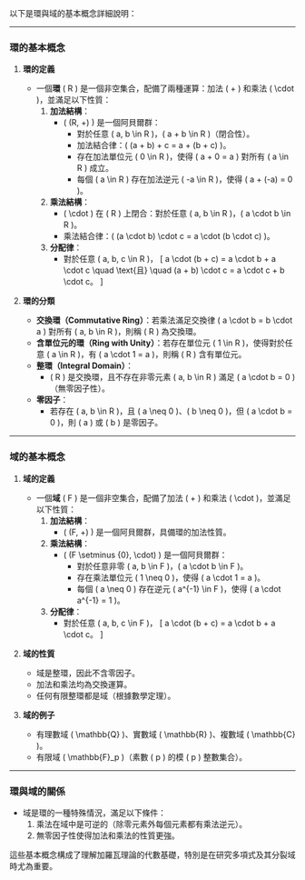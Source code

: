 以下是環與域的基本概念詳細說明：

---

### **環的基本概念**

1. **環的定義**  
   - 一個**環** \( R \) 是一個非空集合，配備了兩種運算：加法 \( + \) 和乘法 \( \cdot \)，並滿足以下性質：
     1. **加法結構**：  
        - \( (R, +) \) 是一個阿貝爾群：
          - 對於任意 \( a, b \in R \)，\( a + b \in R \)（閉合性）。
          - 加法結合律：\( (a + b) + c = a + (b + c) \)。
          - 存在加法單位元 \( 0 \in R \)，使得 \( a + 0 = a \) 對所有 \( a \in R \) 成立。
          - 每個 \( a \in R \) 存在加法逆元 \( -a \in R \)，使得 \( a + (-a) = 0 \)。
     2. **乘法結構**：  
        - \( \cdot \) 在 \( R \) 上閉合：對於任意 \( a, b \in R \)，\( a \cdot b \in R \)。
        - 乘法結合律：\( (a \cdot b) \cdot c = a \cdot (b \cdot c) \)。
     3. **分配律**：  
        - 對於任意 \( a, b, c \in R \)，
          \[
          a \cdot (b + c) = a \cdot b + a \cdot c \quad \text{且} \quad (a + b) \cdot c = a \cdot c + b \cdot c。
          \]

2. **環的分類**  
   - **交換環（Commutative Ring）**：若乘法滿足交換律 \( a \cdot b = b \cdot a \) 對所有 \( a, b \in R \)，則稱 \( R \) 為交換環。
   - **含單位元的環（Ring with Unity）**：若存在單位元 \( 1 \in R \)，使得對於任意 \( a \in R \)，有 \( a \cdot 1 = a \)，則稱 \( R \) 含有單位元。
   - **整環（Integral Domain）**：
     - \( R \) 是交換環，且不存在非零元素 \( a, b \in R \) 滿足 \( a \cdot b = 0 \)（無零因子性）。
   - **零因子**：
     - 若存在 \( a, b \in R \)，且 \( a \neq 0 \)、\( b \neq 0 \)，但 \( a \cdot b = 0 \)，則 \( a \) 或 \( b \) 是零因子。

---

### **域的基本概念**

1. **域的定義**  
   - 一個**域** \( F \) 是一個非空集合，配備了加法 \( + \) 和乘法 \( \cdot \)，並滿足以下性質：
     1. **加法結構**：  
        - \( (F, +) \) 是一個阿貝爾群，具備環的加法性質。
     2. **乘法結構**：  
        - \( (F \setminus \{0\}, \cdot) \) 是一個阿貝爾群：
          - 對於任意非零 \( a, b \in F \)，\( a \cdot b \in F \)。
          - 存在乘法單位元 \( 1 \neq 0 \)，使得 \( a \cdot 1 = a \)。
          - 每個 \( a \neq 0 \) 存在逆元 \( a^{-1} \in F \)，使得 \( a \cdot a^{-1} = 1 \)。
     3. **分配律**：  
        - 對於任意 \( a, b, c \in F \)，
          \[
          a \cdot (b + c) = a \cdot b + a \cdot c。
          \]

2. **域的性質**  
   - 域是整環，因此不含零因子。
   - 加法和乘法均為交換運算。
   - 任何有限整環都是域（根據數學定理）。

3. **域的例子**  
   - 有理數域 \( \mathbb{Q} \)、實數域 \( \mathbb{R} \)、複數域 \( \mathbb{C} \)。
   - 有限域 \( \mathbb{F}_p \)（素數 \( p \) 的模 \( p \) 整數集合）。

---

### **環與域的關係**
- 域是環的一種特殊情況，滿足以下條件：
  1. 乘法在域中是可逆的（除零元素外每個元素都有乘法逆元）。
  2. 無零因子性使得加法和乘法的性質更強。

這些基本概念構成了理解加羅瓦理論的代數基礎，特別是在研究多項式及其分裂域時尤為重要。